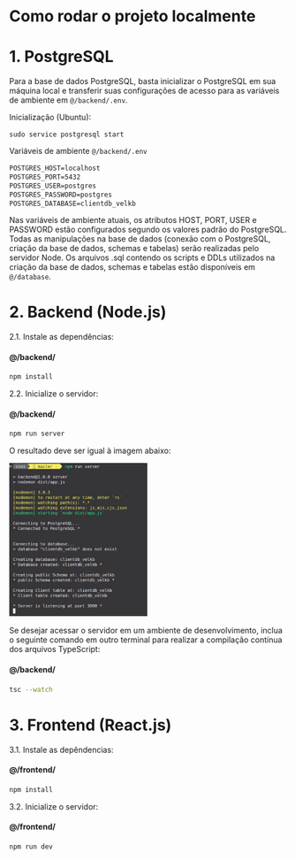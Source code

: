 # Como rodar o projeto localmente


# 1. PostgreSQL

Para a base de dados PostgreSQL, basta inicializar o PostgreSQL em sua máquina local e transferir suas configurações de acesso para as variáveis de ambiente em `@/backend/.env`. 

Inicialização (Ubuntu):
```
sudo service postgresql start
```

Variáveis de ambiente `@/backend/.env`
```.env
POSTGRES_HOST=localhost
POSTGRES_PORT=5432
POSTGRES_USER=postgres
POSTGRES_PASSWORD=postgres
POSTGRES_DATABASE=clientdb_velkb
```

Nas variáveis de ambiente atuais, os atributos HOST, PORT, USER e PASSWORD estão configurados segundo os valores padrão do PostgreSQL. 
Todas as manipulações na base de dados (conexão com o PostgreSQL, criação da base de dados, schemas e tabelas) serão realizadas pelo servidor Node.
Os arquivos .sql contendo os scripts e DDLs utilizados na criação da base de dados, schemas e tabelas estão disponíveis em `@/database`.


# 2. Backend (Node.js)

2.1. Instale as dependências:

#### @/backend/

```bash
npm install
```
2.2. Inicialize o servidor:

#### @/backend/
```bash
npm run server
```

O resultado deve ser igual à imagem abaixo:

<img src="/readme_images/npm_run_server.png" alt="Example Image" width="250">


Se desejar acessar o servidor em um ambiente de desenvolvimento, inclua o seguinte comando em outro terminal para realizar a compilação contínua dos arquivos TypeScript:

#### @/backend/
```bash
tsc --watch
```

# 3. Frontend (React.js)

3.1. Instale as depêndencias:

#### @/frontend/

```bash
npm install
```

3.2. Inicialize o servidor:

#### @/frontend/

```bash
npm run dev
```
